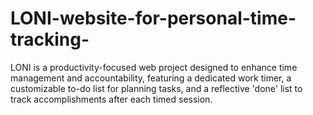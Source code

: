 # LONI-website-for-personal-time-tracking-
LONI is a productivity-focused web project designed to enhance time management and accountability, featuring a dedicated work timer, a customizable to-do list for planning tasks, and a reflective 'done' list to track accomplishments after each timed session.
